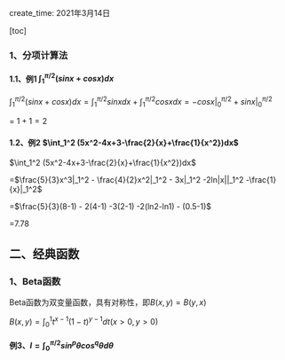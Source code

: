 create_time: 2021年3月14日

[toc]



### 1、分项计算法

#### 1.1、例1 $\int_1^{\pi/2}(sinx+cosx)dx$

$\int_1^{\pi/2}(sinx+cosx)dx = \int_1^{\pi/2}sinxdx + \int_1^{\pi/2}cosxdx = -cosx|_0^{\pi/2} + sinx|_0^{\pi/2}$

= $1+1=2$



#### 1.2、例2 $\int_1^2 (5x^2-4x+3-\frac{2}{x}+\frac{1}{x^2})dx$

$\int_1^2 (5x^2-4x+3-\frac{2}{x}+\frac{1}{x^2})dx$

=$\frac{5}{3}x^3|_1^2 - \frac{4}{2}x^2|_1^2 - 3x|_1^2 -2ln|x||_1^2 -\frac{1}{x}|_1^2$

=$\frac{5}{3}(8-1) - 2(4-1) -3(2-1) -2(ln2-ln1) - (0.5-1)$

=7.78



## 二、经典函数

### 1、Beta函数

Beta函数为双变量函数，具有对称性，即$B(x,y) = B(y,x)$

$B(x,y) = \int_0^1 t^{x-1}(1-t)^{y-1}dt (x>0,y>0)$



#### 例3、$I=\int_0^{\pi/2}sin^p\theta cos^q\theta d\theta$